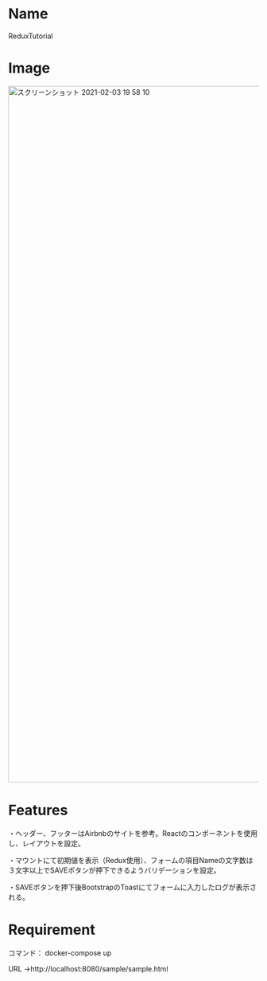 # Name
 
ReduxTutorial 
 
# Image
<img width="1398" alt="スクリーンショット 2021-02-03 19 58 10" src="https://user-images.githubusercontent.com/68769256/106738361-298b8a80-665b-11eb-9a0a-0445047291e3.png">

# Features
 
・ヘッダー、フッターはAirbnbのサイトを参考。Reactのコンポーネントを使用し、レイアウトを設定。

・マウントにて初期値を表示（Redux使用）、フォームの項目Nameの文字数は３文字以上でSAVEボタンが押下できるようバリデーションを設定。

・SAVEボタンを押下後BootstrapのToastにてフォームに入力したログが表示される。
 
# Requirement
コマンド： docker-compose up 

URL
  →http://localhost:8080/sample/sample.html
 
